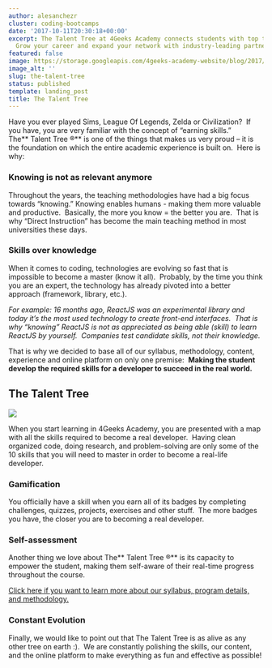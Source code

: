 ```yaml
---
author: alesanchezr
cluster: coding-bootcamps
date: '2017-10-11T20:30:18+00:00'
excerpt: The Talent Tree at 4Geeks Academy connects students with top tech companies.
  Grow your career and expand your network with industry-leading partners.
featured: false
image: https://storage.googleapis.com/4geeks-academy-website/blog/2017/10/Talents_for_Paladins.jpg
image_alt: ''
slug: the-talent-tree
status: published
template: landing_post
title: The Talent Tree
---
```

Have you ever played Sims, League Of Legends, Zelda or Civilization?  If you have, you are very familiar with the concept of “earning skills.”  The** Talent Tree ®** is one of the things that makes us very proud – it is the foundation on which the entire academic experience is built on.  Here is why:


### **Knowing is not as relevant anymore**


Throughout the years, the teaching methodologies have had a big focus towards “knowing.” Knowing enables humans - making them more valuable and productive.  Basically, the more you know = the better you are.  That is why “Direct Instruction” has become the main teaching method in most universities these days.


### **Skills over knowledge**


When it comes to coding, technologies are evolving so fast that is impossible to become a master (know it all).  Probably, by the time you think you are an expert, the technology has already pivoted into a better approach (framework, library, etc.).

_For example: 16 months ago, ReactJS was an experimental library and today it’s the most used technology to create front-end interfaces.  That is why “knowing” ReactJS is not as appreciated as being able (skill) to learn ReactJS by yourself.  Companies test candidate skills, not their knowledge._

That is why we decided to base all of our syllabus, methodology, content, experience and online platform on only one premise:  **Making the student develop the required skills for a developer to succeed in the real world.**


## **The Talent Tree**


![](/wp-content/uploads/2017/10/specialties.png)

When you start learning in 4Geeks Academy, you are presented with a map with all the skills required to become a real developer.  Having clean organized code, doing research, and problem-solving are only some of the 10 skills that you will need to master in order to become a real-life developer.


### **Gamification**


You officially have a skill when you earn all of its badges by completing challenges, quizzes, projects, exercises and other stuff.  The more badges you have, the closer you are to becoming a real developer.


### **Self-assessment**


Another thing we love about The** Talent Tree ®** is its capacity to empower the student, making them self-aware of their real-time progress throughout the course.

[Click here if you want to learn more about our syllabus, program details, and methodology.](/us/coding-bootcamps/part-time-full-stack-developer)


### Constant Evolution


Finally, we would like to point out that The Talent Tree is as alive as any other tree on earth :).  We are constantly polishing the skills, our content, and the online platform to make everything as fun and effective as possible!